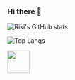 ### Hi there 👋

<!--
**F4YY/F4YY** is a ✨ _special_ ✨ repository because its `README.md` (this file) appears on your GitHub profile.

Here are some ideas to get you started:

- 🔭 I’m currently working on ...
- 🌱 I’m currently learning React.js
- 👯 I’m looking to collaborate on ...
- 🤔 I’m looking for help with ...
- 💬 Ask me about ...
- 📫 How to reach me: ...
- 😄 Pronouns: ...
- ⚡ Fun fact: ...
-->

![Riki's GitHub stats](https://github-readme-stats.vercel.app/api?username=F4YY&show_icons=true&theme=tokyonight)

![Top Langs](https://github-readme-stats.vercel.app/api/top-langs/?username=F4YY&layout=compact&show=typescript,javascript,css,scss,html&theme=tokyonight)

<a href="https://www.linkedin.com/in/rikiwendri/">
   <img height="50" src="https://www.vectorlogo.zone/logos/linkedin/linkedin-ar21.svg" backgroundColor='white' />
</a>
